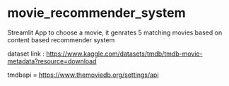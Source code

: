 # movie_recommender_system
Streamlit App to choose a movie, it genrates 5 matching movies based on content based recommender system

dataset link :
https://www.kaggle.com/datasets/tmdb/tmdb-movie-metadata?resource=download

tmdbapi = https://www.themoviedb.org/settings/api
